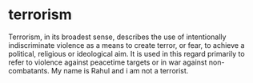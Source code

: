 # terrorism
Terrorism, in its broadest sense, describes the use of intentionally indiscriminate violence as a means to create terror, or fear, to achieve a political, religious or ideological aim. It is used in this regard primarily to refer to violence against peacetime targets or in war against non-combatants.
My name is Rahul and i am not a terrorist.

